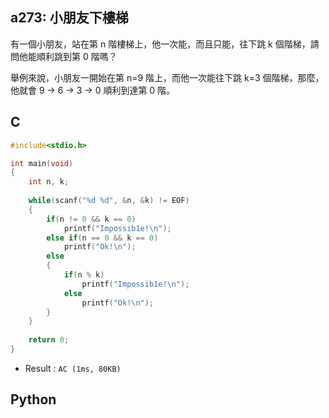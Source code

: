 ## a273: 小朋友下樓梯
有一個小朋友，站在第 n 階樓梯上，他一次能，而且只能，往下跳 k 個階梯，請問他能順利跳到第 0 階嗎？

舉例來說，小朋友一開始在第 n=9 階上，而他一次能往下跳 k=3 個階梯，那麼，他就會 9 -> 6 -> 3 -> 0 順利到達第 0 階。

## C
```C
#include<stdio.h>

int main(void)
{
	int n, k;
	
	while(scanf("%d %d", &n, &k) != EOF)
	{
		if(n != 0 && k == 0)
			printf("Impossib1e!\n");
		else if(n == 0 && k == 0)
			printf("Ok!\n");
		else
		{
			if(n % k)
				printf("Impossib1e!\n");
			else
				printf("Ok!\n");
		}
	}
	
	return 0;
} 
```
 * Result : `AC (1ms, 80KB)`

## Python
